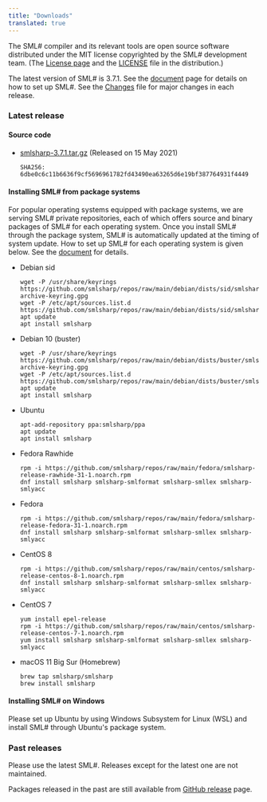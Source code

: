 ```yaml
---
title: "Downloads"
translated: true
---
```


The SML# compiler and its relevant tools are open source software distributed
under the MIT license copyrighted by the SML# development team.
(The [License page](../about/license/) and the [LICENSE](https://github.com/smlsharp/smlsharp/blob/master/LICENSE) file in the distribution.)

The latest version of SML# is 3.7.1.
See the [document](../documents/index.md) page for details on how to set up SML#.
See the [Changes](https://github.com/smlsharp/smlsharp/blob/master/Changes) file for major changes in each release.

### Latest release

#### Source code

* [smlsharp-3.7.1.tar.gz](https://github.com/smlsharp/smlsharp/releases/download/v3.7.1/smlsharp-3.7.1.tar.gz) (Released on 15 May 2021)
  ```
  SHA256: 6dbe0c6c11b6636f9cf5696961782fd43490ea63265d6e19bf387764931f4449
  ```

#### Installing SML# from package systems

For popular operating systems equipped with package systems,
we are serving SML# private repositories, each of which offers source and binary packages of SML# for each operating system.
Once you install SML# through the package system, SML# is automatically updated
at the timing of system update.
How to set up SML# for each operating system is given below.
See the [document](../documents/index.md) for details.

* Debian sid
  ```
  wget -P /usr/share/keyrings https://github.com/smlsharp/repos/raw/main/debian/dists/sid/smlsharp-archive-keyring.gpg
  wget -P /etc/apt/sources.list.d https://github.com/smlsharp/repos/raw/main/debian/dists/sid/smlsharp.list
  apt update
  apt install smlsharp
  ```

* Debian 10 (buster)
  ```
  wget -P /usr/share/keyrings https://github.com/smlsharp/repos/raw/main/debian/dists/buster/smlsharp-archive-keyring.gpg
  wget -P /etc/apt/sources.list.d https://github.com/smlsharp/repos/raw/main/debian/dists/buster/smlsharp.list
  apt update
  apt install smlsharp
  ```

* Ubuntu
  ```
  apt-add-repository ppa:smlsharp/ppa
  apt update
  apt install smlsharp
  ```

* Fedora Rawhide
  ```
  rpm -i https://github.com/smlsharp/repos/raw/main/fedora/smlsharp-release-rawhide-31-1.noarch.rpm
  dnf install smlsharp smlsharp-smlformat smlsharp-smllex smlsharp-smlyacc
  ```

* Fedora
  ```
  rpm -i https://github.com/smlsharp/repos/raw/main/fedora/smlsharp-release-fedora-31-1.noarch.rpm
  dnf install smlsharp smlsharp-smlformat smlsharp-smllex smlsharp-smlyacc
  ```

* CentOS 8
  ```
  rpm -i https://github.com/smlsharp/repos/raw/main/centos/smlsharp-release-centos-8-1.noarch.rpm
  dnf install smlsharp smlsharp-smlformat smlsharp-smllex smlsharp-smlyacc
  ```

* CentOS 7
  ```
  yum install epel-release
  rpm -i https://github.com/smlsharp/repos/raw/main/centos/smlsharp-release-centos-7-1.noarch.rpm
  yum install smlsharp smlsharp-smlformat smlsharp-smllex smlsharp-smlyacc
  ```

* macOS 11 Big Sur (Homebrew)
  ```
  brew tap smlsharp/smlsharp
  brew install smlsharp
  ```

#### Installing SML# on Windows

Please set up Ubuntu by using Windows Subsystem for Linux (WSL) and
install SML# through Ubuntu's package system.

### Past releases

Please use the latest SML#.
Releases except for the latest one are not maintained.

Packages released in the past are still available from
[GitHub release](https://github.com/smlsharp/smlsharp/releases) page.
